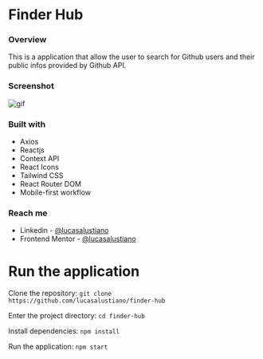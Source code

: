 # Finder Hub

### Overview

This is a application that allow the user to search for Github users and their public infos provided by Github API.

### Screenshot

![gif](./assets/presentation.gif)

### Built with

- Axios
- Reactjs
- Context API
- React Icons
- Tailwind CSS
- React Router DOM
- Mobile-first workflow

### Reach me

- Linkedin - [@lucasalustiano](https://www.linkedin.com/in/lucasalustiano/)
- Frontend Mentor - [@lucasalustiano](https://www.frontendmentor.io/profile/lucasalustiano)

# Run the application

Clone the repository:
`git clone https://github.com/lucasalustiano/finder-hub`

Enter the project directory:
`cd finder-hub`

Install dependencies:
`npm install`

Run the application:
`npm start`
